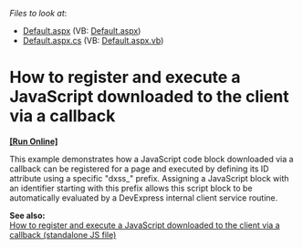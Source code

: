 <!-- default file list -->
*Files to look at*:

* [Default.aspx](./CS/WebSite/Default.aspx) (VB: [Default.aspx](./VB/WebSite/Default.aspx))
* [Default.aspx.cs](./CS/WebSite/Default.aspx.cs) (VB: [Default.aspx.vb](./VB/WebSite/Default.aspx.vb))
<!-- default file list end -->
# How to register and execute a JavaScript downloaded to the client via a callback
<!-- run online -->
**[[Run Online]](https://codecentral.devexpress.com/e1138/)**
<!-- run online end -->


<p>This example demonstrates how a JavaScript code block downloaded via a callback can be registered for a page and executed by defining its ID attribute using a specific "dxss_" prefix. Assigning a JavaScript block with an identifier starting with this prefix allows this script block to be automatically evaluated by a DevExpress internal client service routine.</p><p><strong>See also:</strong><strong><br />
</strong><a href="https://www.devexpress.com/Support/Center/p/E4662">How to register and execute a JavaScript downloaded to the client via a callback (standalone JS file)</a></p>

<br/>


